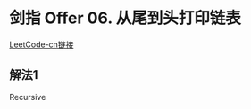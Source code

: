 # 剑指 Offer 06. 从尾到头打印链表
[LeetCode-cn链接](https://leetcode-cn.com/problems/zhong-jian-er-cha-shu-lcof/)

## 解法1
Recursive
